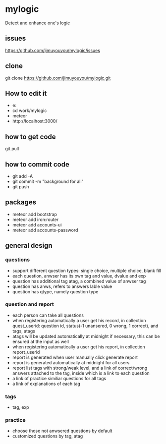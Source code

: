 # mylogic
Detect and enhance one's logic

## issues
https://github.com/jimuyouyou/mylogic/issues

## clone
git clone https://github.com/jimuyouyou/mylogic.git

## How to edit it
- e:
- cd work/mylogic
- meteor
- http://localhost:3000/

## how to get code
git pull

## how to commit code
- git add -A
- git commit -m "background for all"
- git push

## packages
- meteor add bootstrap
- meteor add iron:router
- meteor add accounts-ui
- meteor add accounts-password

## general design
### questions
- support different question types: single choice, multiple choice, blank fill
- each question, anwser has its own tag and value, dvalue and exp
- question has additional tag atag, a combined value of anwser tag
- question has anws, refers to answers lable value
- question has qtype, namely question type

### question and report
- each person can take all questions
- when registering automatically a user get his record, in collection quest_userid: question id, status(-1 unansered, 0 wrong, 1 correct), and tags, atags
- atags will be updated automatically at midnight if necessary, this can be ensured at the input as well
- when registering automatically a user get his report, in collection report_userid
- report is generated when user manually click generate report
- report is generated automatically at midnight for all users
- report list tags with strong/weak level, and a link of correct/wrong answers attached to the tag, inside which is a link to each question
- a link of practice similiar questions for all tags
- a link of explanations of each tag


### tags 
- tag, exp

### practice
- choose those not anwsered questions by default
- customized questions by tag, atag




